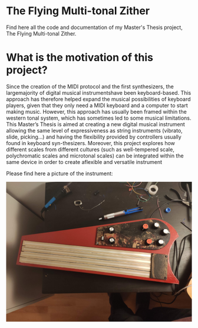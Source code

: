 # The Flying Multi-tonal Zither
Find here all the code and documentation of my Master's Thesis project, The Flying Multi-tonal Zither.

# What is the motivation of this project?

Since the creation of the MIDI protocol and the first synthesizers, the largemajority of digital musical instrumentshave been keyboard-based. This approach has  therefore  helped  expand the  musical possibilities of keyboard players, given that they only need a MIDI keyboard and a computer to start making music. However, this approach has usually been framed within the western tonal system, which has sometimes led to some musical limitations. This Master’s Thesis is aimed at  creating a new digital musical instrument allowing the same level of expressiveness as string instruments (vibrato, slide, picking...) and having the flexibility  provided by controllers usually found in keyboard syn-thesizers. Moreover, this project explores how different scales from different cultures (such as well-tempered scale, polychromatic scales and microtonal scales) can be integrated within the same device in order to create aflexible and versatile instrument


Please find here a picture of the instrument:


![alt text](https://github.com/Marquets/SMC-Master-Thesis/blob/master/images/instrument.jpg)
